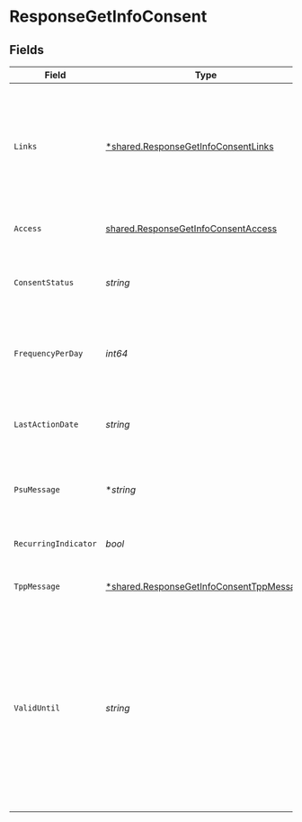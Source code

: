 # ResponseGetInfoConsent


## Fields

| Field                                                                                                                                                                                                                                      | Type                                                                                                                                                                                                                                       | Required                                                                                                                                                                                                                                   | Description                                                                                                                                                                                                                                | Example                                                                                                                                                                                                                                    |
| ------------------------------------------------------------------------------------------------------------------------------------------------------------------------------------------------------------------------------------------ | ------------------------------------------------------------------------------------------------------------------------------------------------------------------------------------------------------------------------------------------ | ------------------------------------------------------------------------------------------------------------------------------------------------------------------------------------------------------------------------------------------ | ------------------------------------------------------------------------------------------------------------------------------------------------------------------------------------------------------------------------------------------ | ------------------------------------------------------------------------------------------------------------------------------------------------------------------------------------------------------------------------------------------ |
| `Links`                                                                                                                                                                                                                                    | [*shared.ResponseGetInfoConsentLinks](../../../pkg/models/shared/responsegetinfoconsentlinks.md)                                                                                                                                           | :heavy_minus_sign:                                                                                                                                                                                                                         | Tipos de enlaces recomendados para esta respuesta: account y cardAccount. Dependiendo de la naturaleza del consentimiento.                                                                                                                 |                                                                                                                                                                                                                                            |
| `Access`                                                                                                                                                                                                                                   | [shared.ResponseGetInfoConsentAccess](../../../pkg/models/shared/responsegetinfoconsentaccess.md)                                                                                                                                          | :heavy_check_mark:                                                                                                                                                                                                                         | Accesos solicitados a los servicios.                                                                                                                                                                                                       |                                                                                                                                                                                                                                            |
| `ConsentStatus`                                                                                                                                                                                                                            | *string*                                                                                                                                                                                                                                   | :heavy_check_mark:                                                                                                                                                                                                                         | Valores permitidos: empty, valid, blocked, expired, deleted                                                                                                                                                                                | valid                                                                                                                                                                                                                                      |
| `FrequencyPerDay`                                                                                                                                                                                                                          | *int64*                                                                                                                                                                                                                                    | :heavy_check_mark:                                                                                                                                                                                                                         | Indica la frecuencia de acceso a la cuenta por día. 1 si es de un solo acceso.                                                                                                                                                             | 4                                                                                                                                                                                                                                          |
| `LastActionDate`                                                                                                                                                                                                                           | *string*                                                                                                                                                                                                                                   | :heavy_check_mark:                                                                                                                                                                                                                         | Fecha de la última modificación realizada sobre el consentimiento.                                                                                                                                                                         | 2018-01-01 00:00:00 +0000 UTC                                                                                                                                                                                                              |
| `PsuMessage`                                                                                                                                                                                                                               | **string*                                                                                                                                                                                                                                  | :heavy_minus_sign:                                                                                                                                                                                                                         | Texto enviado al TPP a través del HUB para ser mostrado al PSU.                                                                                                                                                                            | Informacion para PSU                                                                                                                                                                                                                       |
| `RecurringIndicator`                                                                                                                                                                                                                       | *bool*                                                                                                                                                                                                                                     | :heavy_check_mark:                                                                                                                                                                                                                         | true: acceso recurrente a la cuenta. false: un solo acceso.                                                                                                                                                                                | true                                                                                                                                                                                                                                       |
| `TppMessage`                                                                                                                                                                                                                               | [*shared.ResponseGetInfoConsentTppMessage](../../../pkg/models/shared/responsegetinfoconsenttppmessage.md)                                                                                                                                 | :heavy_minus_sign:                                                                                                                                                                                                                         | Mensaje para el TPP enviado a través del HUB.                                                                                                                                                                                              |                                                                                                                                                                                                                                            |
| `ValidUntil`                                                                                                                                                                                                                               | *string*                                                                                                                                                                                                                                   | :heavy_check_mark:                                                                                                                                                                                                                         | Fecha hasta la que el consentimiento solicita acceso. Para crear el consentimiento con el máximo tiempo de acceso posible se debe usar el valor: 9999-12-31 Cuando se recupere el consentimiento, la fecha máxima posible vendrá ajustada. | 2018-05-17 00:00:00 +0000 UTC                                                                                                                                                                                                              |